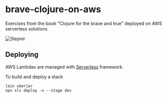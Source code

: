 # brave-clojure-on-aws
Exercises from the book "Clojure for the brave and true" deployed on AWS serverless solutions

![Slepnir](https://user-images.githubusercontent.com/807663/115037584-e8232100-9ece-11eb-91aa-ae71b7bfb66a.png)

## Deploying

AWS Lambdas are managed with [Serverless](https://serverless.com/) framework.

To build and deploy a stack
```
lein uberjar
npx sls deploy -v --stage dev
```
